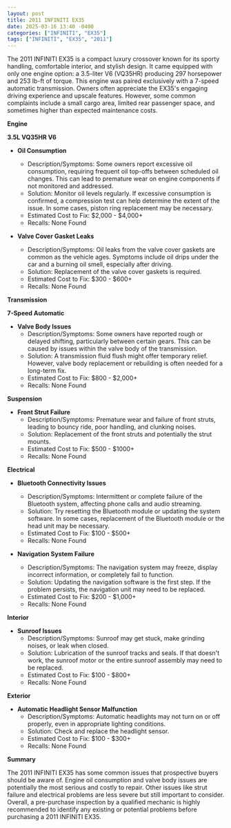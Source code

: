```yaml
---
layout: post
title: 2011 INFINITI EX35
date: 2025-03-16 13:40 -0400
categories: ["INFINITI", "EX35"]
tags: ["INFINITI", "EX35", "2011"]
---
```

The 2011 INFINITI EX35 is a compact luxury crossover known for its sporty handling, comfortable interior, and stylish design. It came equipped with only one engine option: a 3.5-liter V6 (VQ35HR) producing 297 horsepower and 253 lb-ft of torque. This engine was paired exclusively with a 7-speed automatic transmission. Owners often appreciate the EX35's engaging driving experience and upscale features. However, some common complaints include a small cargo area, limited rear passenger space, and sometimes higher than expected maintenance costs.

**Engine**

**3.5L VQ35HR V6**

*   **Oil Consumption**
    *   Description/Symptoms: Some owners report excessive oil consumption, requiring frequent oil top-offs between scheduled oil changes. This can lead to premature wear on engine components if not monitored and addressed.
    *   Solution: Monitor oil levels regularly. If excessive consumption is confirmed, a compression test can help determine the extent of the issue. In some cases, piston ring replacement may be necessary.
    *   Estimated Cost to Fix: $2,000 - $4,000+
    *   Recalls: None Found

*   **Valve Cover Gasket Leaks**
    *   Description/Symptoms: Oil leaks from the valve cover gaskets are common as the vehicle ages. Symptoms include oil drips under the car and a burning oil smell, especially after driving.
    *   Solution: Replacement of the valve cover gaskets is required.
    *   Estimated Cost to Fix: $300 - $600+
    *   Recalls: None Found

**Transmission**

**7-Speed Automatic**

*   **Valve Body Issues**
    *   Description/Symptoms: Some owners have reported rough or delayed shifting, particularly between certain gears. This can be caused by issues within the valve body of the transmission.
    *   Solution: A transmission fluid flush might offer temporary relief. However, valve body replacement or rebuilding is often needed for a long-term fix.
    *   Estimated Cost to Fix: $800 - $2,000+
    *   Recalls: None Found

**Suspension**

*   **Front Strut Failure**
    *   Description/Symptoms: Premature wear and failure of front struts, leading to bouncy ride, poor handling, and clunking noises.
    *   Solution: Replacement of the front struts and potentially the strut mounts.
    *   Estimated Cost to Fix: $500 - $1000+
    *   Recalls: None Found

**Electrical**

*   **Bluetooth Connectivity Issues**
    *   Description/Symptoms: Intermittent or complete failure of the Bluetooth system, affecting phone calls and audio streaming.
    *   Solution: Try resetting the Bluetooth module or updating the system software. In some cases, replacement of the Bluetooth module or the head unit may be necessary.
    *   Estimated Cost to Fix: $100 - $500+
    *   Recalls: None Found

*   **Navigation System Failure**
    *   Description/Symptoms: The navigation system may freeze, display incorrect information, or completely fail to function.
    *   Solution: Updating the navigation software is the first step. If the problem persists, the navigation unit may need to be replaced.
    *   Estimated Cost to Fix: $200 - $1,000+
    *   Recalls: None Found

**Interior**

*   **Sunroof Issues**
    *   Description/Symptoms: Sunroof may get stuck, make grinding noises, or leak when closed.
    *   Solution: Lubrication of the sunroof tracks and seals. If that doesn't work, the sunroof motor or the entire sunroof assembly may need to be replaced.
    *   Estimated Cost to Fix: $100 - $800+
    *   Recalls: None Found

**Exterior**

*   **Automatic Headlight Sensor Malfunction**
    *   Description/Symptoms: Automatic headlights may not turn on or off properly, even in appropriate lighting conditions.
    *   Solution: Check and replace the headlight sensor.
    *   Estimated Cost to Fix: $100 - $300+
    *   Recalls: None Found

**Summary**

The 2011 INFINITI EX35 has some common issues that prospective buyers should be aware of. Engine oil consumption and valve body issues are potentially the most serious and costly to repair. Other issues like strut failure and electrical problems are less severe but still important to consider. Overall, a pre-purchase inspection by a qualified mechanic is highly recommended to identify any existing or potential problems before purchasing a 2011 INFINITI EX35.

